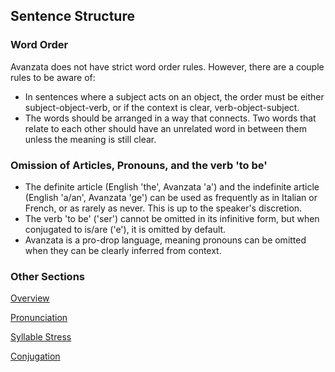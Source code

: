 ## Sentence Structure
### Word Order
Avanzata does not have strict word order rules. However, there are a couple rules to be aware of:
- In sentences where a subject acts on an object, the order must be either subject-object-verb, or if the context is clear, verb-object-subject.
- The words should be arranged in a way that connects. Two words that relate to each other should have an unrelated word in between them unless the meaning is still clear.

### Omission of Articles, Pronouns, and the verb 'to be'
- The definite article (English 'the', Avanzata 'a') and the indefinite article (English 'a/an', Avanzata 'ge') can be used as frequently as in Italian or French, or as rarely as never. This is up to the speaker's discretion.
- The verb 'to be' ('ser') cannot be omitted in its infinitive form, but when conjugated to is/are ('e'), it is omitted by default.
- Avanzata is a pro-drop language, meaning pronouns can be omitted when they can be clearly inferred from context.

### Other Sections
[Overview](README.md)

[Pronunciation](Pronunciation.md)

[Syllable Stress](Syllable_Stress.md)

[Conjugation](Conjugation.md)
